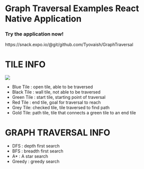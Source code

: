 <h1> Graph Traversal Examples React Native Application </h1>
<h3> Try the application now! </h3>
<p1>https://snack.expo.io/@git/github.com/Tyovaish/GraphTraversal</p1>
<h1>TILE INFO</h1>
<img src="https://media.giphy.com/media/4ZvJm6VMuWU810nL8f/giphy.gif"/>
<ul>
  <li>Blue Tile : open tile, able to be traversed</li>
  <li>Black Tile : wall tile, not able to be traversed </li>
  <li>Green Tile : start tile, starting point of traversal </li>
  <li>Red Tile : end tile, goal for traversal to reach </li>
  <li>Grey Tile: checked tile, tile traversed to find path </li>
  <li>Gold Tile: path tile, tile that connects a green tile to an end tile </li>
</ul>
<h1>GRAPH TRAVERSAL INFO </h1>
<ul>
  <li>DFS : depth first search</li>
  <li>BFS : breadth first search</li>
  <li>A* : A star search</li>
  <li>Greedy : greedy search</li>
</ul>
